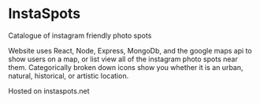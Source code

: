 # InstaSpots
Catalogue of instagram friendly photo spots

Website uses React, Node, Express, MongoDb, and the google maps api to show users on a map, or
list view all of the instagram photo spots near them. Categorically broken down icons
show you whether it is an urban, natural, historical, or artistic location. 

Hosted on instaspots.net
